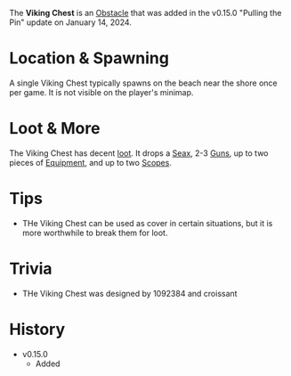 The **Viking Chest** is an [Obstacle](/obstacles) that was added in the v0.15.0 "Pulling the Pin" update on January 14, 2024. 

# Location & Spawning

A single Viking Chest typically spawns on the beach near the shore once per game. It is not visible on the player's minimap.

# Loot & More

The Viking Chest has decent [loot](/loot#viking_crate). It drops a [Seax](/weapons/melee/seax), 2-3 [Guns](/loot#viking_chest_guns), up to two pieces of [Equipment](/loot#special_equipment), and up to two [Scopes](/loot#special_scopes).

# Tips

- THe Viking Chest can be used as cover in certain situations, but it is more worthwhile to break them for loot.

# Trivia

- THe Viking Chest was designed by 1092384 and croissant

# History

 - v0.15.0
   - Added